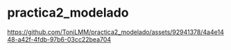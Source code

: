 # practica2_modelado

https://github.com/ToniLMM/practica2_modelado/assets/92941378/4a4e1448-a42f-4fdb-97b6-03cc22bea704

